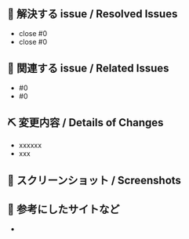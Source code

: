 <!-- タイトルもきちんと書きましょう。 -->
<!-- Issue 番号がない PR は受け付けません。 -->
<!-- We don't accept PRs which has no Issue ID. -->

## 👏 解決する issue / Resolved Issues
- close #0
- close #0

## 📝 関連する issue / Related Issues
- #0
- #0

## ⛏ 変更内容 / Details of Changes
<!-- 変更を端的に箇条書きで -->
<!-- List down your changes concisely -->
- xxxxxx
- xxx

## 📸 スクリーンショット / Screenshots
<!-- スタイルなどの変更の場合はスクリーンショットがあるとレビューしやすいです -->
<!-- Changes in styles would be easier to review with screenshots! -->

## 🤝 参考にしたサイトなど
<!-- 参考にしたものがあったらぜひ残しましょう -->
- []()